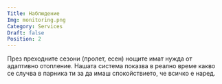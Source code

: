 ```yaml
---
Title: Наблюдение
Img: monitoring.png
Category: Services
Draft: false
Position: 2
---
```


През преходните сезони (пролет, есен) нощите имат нужда от адаптивно отопление. Нашата система показва в реално време какво се случва в парника ти за да имаш спокойствието, че всичко е наред.
